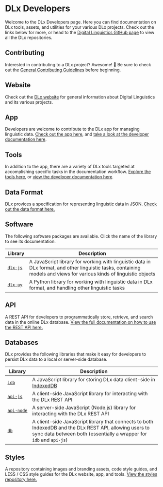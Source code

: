 # DLx Developers
Welcome to the DLx Developers page. Here you can find documentation on DLx tools, assets, and utilities for your various DLx projects. Check out the links below for more, or head to the [Digital Linguistics GitHub page][11] to view all the DLx repositories.

## Contributing
Interested in contributing to a DLx project? Awesome! :star2: Be sure to check out the [General Contributing Guidelines][17] before beginning.

## Website
Check out the [DLx website][12] for general information about Digital Linguistics and its various projects.

## App
Developers are welcome to contribute to the DLx app for managing linguistic data. [Check out the app here][13], and [take a look at the developer documentation here][14].

## Tools
In addition to the app, there are a variety of DLx tools targeted at accomplishing specific tasks in the documentation workflow. [Explore the tools here][15], or [view the developer documentation here][16].

## Data Format
DLx provices a specification for representing linguistic data in JSON. [Check out the data format here.][8]

## Software
The following software packages are available. Click the name of the library to see its documentation.

Library       | Description
------------- | -----------
[`dlx‑js`][1] | A JavaScript library for working with linguistic data in DLx format, and other linguistic tasks, containing models and views for various kinds of linguistic objects
[`dlx-py`][2] | A Python library for working with linguistic data in DLx format, and handling other linguistic tasks

## API
A REST API for developers to programmatically store, retrieve, and search data in the online DLx database. [View the full documentation on how to use the REST API here.][7]

## Databases
DLx provides the following libraries that make it easy for developers to persist DLx data to a local or server-side database.

Library             | Description
------------------- | -----------
[`idb`][10]         | A JavaScript library for storing DLx data client-side in [IndexedDB][3]
[`api‑js`][4]       | A client-side JavaScript library for interacting with the DLx REST API
[`api‑node`][5]     | A server-side JavaScript (Node.js) library for interacting with the DLx REST API
[`db`][6]           | A client-side JavaScript library that connects to both IndexedDB and the DLx REST API, allowing users to sync data between both (essentially a wrapper for `idb` and `api-js`)

## Styles
A repository containing images and branding assets, code style guides, and LESS / CSS style guides for the DLx website, app, and tools. [View the styles repository here.][9]

[1]:  http://developer.digitallinguistics.io/dlx-js/
[2]:  http://developer.digitallinguistics.io/dlx-py/
[3]:  http://developer.mozilla.org/en-US/docs/Web/API/IndexedDB_API/
[4]:  http://developer.digitallinguistics.io/api-js/
[5]:  http://developer.digitallinguistics.io/api-node/
[6]:  http://developer.digitallinguistics.io/db-js/
[7]:  http://developer.digitallinguistics.io/api/
[8]:  http://developer.digitallinguistics.io/spec/
[9]:  http://developer.digitallinguistics.io/styles/
[10]: http://developer.digitallinguistics.io/idb/
[11]: https://github.com/digitallinguistics/
[12]: https://digitallinguistics.io/
[13]: https://app.digitallinguistics.io/
[14]: http://developer.digitallinguistics.io/app/
[15]: https://tools.digitallinguistics.io/
[16]: https://github.com/digitallinguistics/tools#readme
[17]: https://github.com/digitallinguistics/digitallinguistics.github.io/blob/master/CONTRIBUTING.md
